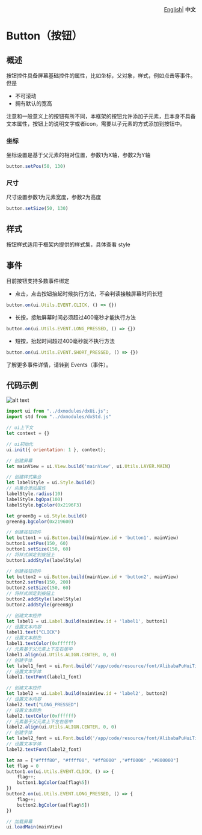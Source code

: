 <p align="right">
    <a href="./README.md">English</a>| <b>中文</b>
</p>


# Button（按钮）

## 概述
按钮控件具备屏幕基础控件的属性，比如坐标，父对象，样式，例如点击等事件。但是
- 不可滚动
- 拥有默认的宽高

注意和一般意义上的按钮有所不同，本框架的按钮允许添加子元素，且本身不具备文本属性，按钮上的说明文字或者icon，需要以子元素的方式添加到按钮中。


### 坐标

坐标设置是基于父元素的相对位置，参数1为X轴，参数2为Y轴
```js
button.setPos(50, 130)
```


### 尺寸

尺寸设置参数1为元素宽度，参数2为高度
```js
button.setSize(50, 130)
```

## 样式
按钮样式适用于框架内提供的样式集，具体查看 style

## 事件
目前按钮支持多数事件绑定
- 点击，点击按钮抬起时候执行方法，不会判读接触屏幕时间长短
```js
button.on(ui.Utils.EVENT.CLICK, () => {})
```
- 长按，接触屏幕时间必须超过400毫秒才能执行方法
```js
button.on(ui.Utils.EVENT.LONG_PRESSED, () => {})
```
- 短按，抬起时间超过400毫秒就不执行方法
```js
button.on(ui.Utils.EVENT.SHORT_PRESSED, () => {})
```
了解更多事件详情，请转到 Events（事件）。

## 代码示例
![alt text](btn.png)
```js
import ui from "../dxmodules/dxUi.js";
import std from "../dxmodules/dxStd.js"

// ui上下文
let context = {}

// ui初始化
ui.init({ orientation: 1 }, context);

// 创建屏幕
let mainView = ui.View.build('mainView', ui.Utils.LAYER.MAIN)

// 创建样式集合
let labelStyle = ui.Style.build()
// 向集合添加属性
labelStyle.radius(10)
labelStyle.bgOpa(100)
labelStyle.bgColor(0x2196F3)

let greenBg = ui.Style.build()
greenBg.bgColor(0x219600)

// 创建按钮控件
let button1 = ui.Button.build(mainView.id + 'button1', mainView)
button1.setPos(150, 60)
button1.setSize(150, 60)
// 将样式绑定到按钮上
button1.addStyle(labelStyle)

// 创建按钮控件
let button2 = ui.Button.build(mainView.id + 'button2', mainView)
button2.setPos(150, 200)
button2.setSize(150, 60)
// 将样式绑定到按钮上
button2.addStyle(labelStyle)
button2.addStyle(greenBg)

// 创建文本控件
let label1 = ui.Label.build(mainView.id + 'label1', button1)
// 设置文本内容
label1.text("CLICK")
// 设置文本颜色
label1.textColor(0xffffff)
// 元素基于父元素上下左右居中
label1.align(ui.Utils.ALIGN.CENTER, 0, 0)
// 创建字体
let label1_font = ui.Font.build('/app/code/resource/font/AlibabaPuHuiTi-2-65-Medium.ttf', 18, ui.Utils.FONT_STYLE.NORMAL)
// 设置文本字体
label1.textFont(label1_font)

// 创建文本控件
let label2 = ui.Label.build(mainView.id + 'label2', button2)
// 设置文本内容
label2.text("LONG_PRESSED")
// 设置文本颜色
label2.textColor(0xffffff)
// 元素基于父元素上下左右居中
label2.align(ui.Utils.ALIGN.CENTER, 0, 0)
// 创建字体
let label2_font = ui.Font.build('/app/code/resource/font/AlibabaPuHuiTi-2-65-Medium.ttf', 14, ui.Utils.FONT_STYLE.NORMAL)
// 设置文本字体
label2.textFont(label2_font)

let aa = ["#ffff80", "#ffff00", "#ff8000" ,"#ff0000" ,"#800000"]
let flag = 0
button1.on(ui.Utils.EVENT.CLICK, () => {
    flag++;
    button1.bgColor(aa[flag%5])
})
button2.on(ui.Utils.EVENT.LONG_PRESSED, () => {
    flag++;
    button2.bgColor(aa[flag%5])
})

// 加载屏幕
ui.loadMain(mainView)
```